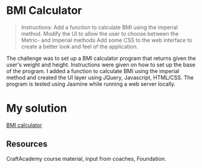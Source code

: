 # BMI Calculator #

> Instructions: Add a function to calculate BMI using the imperial method.
Modify the UI to allow the user to choose between the Metric- and Imperial methods
Add some CSS to the web interface to create a better look and feel of the application.

The challenge was to set up a BMI calculator program that returns given the user's weight and height. Instructions were given on how to set up the base of the program. I added a function to calculate BMI using the imperial method and created the UI layer using JQuery, Javascript, HTML/CSS. The program is tested using Jasmine while running a web server locally.


# My solution #

[BMI calculator](https://lcegit.github.io/bmi_calculator/)


## Resources ##

CraftAcademy course material, input from coaches, Foundation. 
